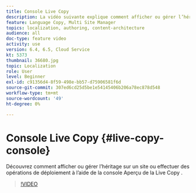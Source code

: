 ```yaml
---
title: Console Live Copy
description: La vidéo suivante explique comment afficher ou gérer l’héritage sur un site ou effectuer des opérations de déploiement à l’aide de la console Aperçu de la Live Copy .
feature: Language Copy, Multi Site Manager
topics: localization, authoring, content-architecture
audience: all
doc-type: feature video
activity: use
version: 6.4, 6.5, Cloud Service
kt: 5373
thumbnail: 36680.jpg
topic: Localization
role: User
level: Beginner
exl-id: c91356d4-8f59-498e-bb57-d75906581f6d
source-git-commit: 307ed6cd25d5be1e54145406b206a78ec878d548
workflow-type: tm+mt
source-wordcount: '49'
ht-degree: 0%

---
```


# Console Live Copy {#live-copy-console}

Découvrez comment afficher ou gérer l’héritage sur un site ou effectuer des opérations de déploiement à l’aide de la console Aperçu de la Live Copy .

>[!VIDEO](https://video.tv.adobe.com/v/36680?quality=12&learn=on)
